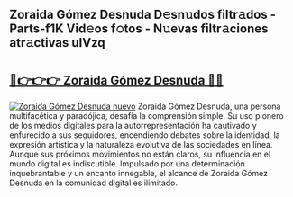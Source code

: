 ## Zoraida Gómez Desnuda D𝚎sn𝚞dos filtr𝚊dos - Parts-f1K Vid𝚎os f𝚘tos - N𝚞evas filtr𝚊ciones atr𝚊ctivas uIVzq

# <h2><a href="http://mb5r8c3.tromn.icu/?c=Zoraida+G%c3%b3mez+Desnuda">🔗👉👉👉 Zoraida Gómez Desnuda 🔗🔗</a></h2>

[![Zoraida Gómez Desnuda nuevo](https://i.imgur.com/pEAQMta.gif)](http://mb5r8c3.tromn.icu/?c=Zoraida+G%c3%b3mez+Desnuda)
Zoraida Gómez Desnuda, una persona multifacética y paradójica, desafía la comprensión simple. Su uso pionero de los medios digitales para la autorrepresentación ha cautivado y enfurecido a sus seguidores, encendiendo debates sobre la identidad, la expresión artística y la naturaleza evolutiva de las sociedades en línea. Aunque sus próximos movimientos no están claros, su influencia en el mundo digital es indiscutible. Impulsado por una determinación inquebrantable y un encanto innegable, el alcance de Zoraida Gómez Desnuda en la comunidad digital es ilimitado.
